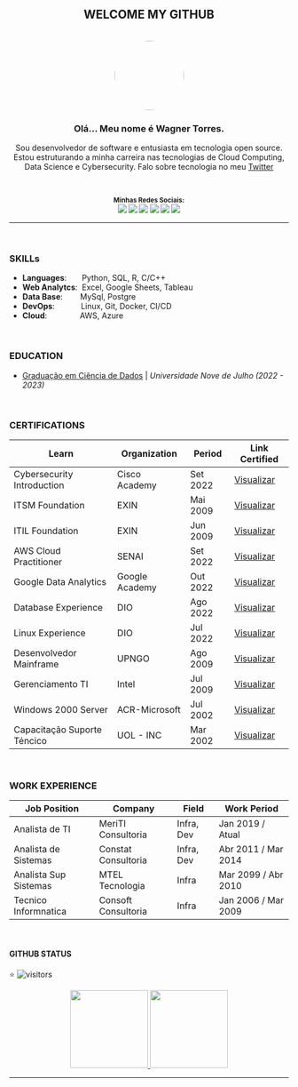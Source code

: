 <div align="center"> 

## WELCOME MY GITHUB

<br />

<img style="border-radius: 50%;" alt="" width="125" height="125" class="avatar avatar-user width-full border color-bg-default" src="https://avatars.githubusercontent.com/u/44095306?v=4">

<br />

### Olá... Meu nome é **Wagner Torres.**



Sou desenvolvedor de software e entusiasta em tecnologia open source. Estou estruturando a minha carreira nas tecnologias de Cloud Computing, Data Science e Cybersecurity. Falo sobre tecnologia no meu [Twitter](https://twitter.com/wagnertorresbr)


<br />

<sub> <strong>Minhas Redes Sociais: </strong> <br>
[<img src = "https://img.shields.io/badge/GitHub-100000?style=for-the-badge&logo=github&logoColor=white">](https://github.com/wstorres)
[<img src = "https://img.shields.io/badge/Facebook-1877F2?style=for-the-badge&logo=facebook&logoColor=white">](https://www.facebook.com/wagner.torres.sp/)
[<img src="https://img.shields.io/badge/linkedin-%230077B5.svg?&style=for-the-badge&logo=linkedin&logoColor=white" />](https://www.linkedin.com/in/wagnersiltor/)
[<img src = "https://img.shields.io/badge/Twitter-1DA1F2?style=for-the-badge&logo=twitter&logoColor=white">](https://twitter.com/wagner.siltor)
[<img src = "https://img.shields.io/badge/instagram-%23E4405F.svg?&style=for-the-badge&logo=instagram&logoColor=white">](https://www.instagram.com/wagner.torres.sp/)
[<img src = "https://img.shields.io/badge/web-Profile-%163E4405F.svg?&style=for-the-badge&logo=webprofile&logoColor=white" target="_blank">](https://wstorres.github.io/curriculo-designer/)

</sub>

</div>

---

<br />

### SKILLs

- **Languages**:&nbsp;&nbsp;&nbsp;&nbsp;&nbsp;&nbsp; Python, SQL, R, C/C++
- **Web Analytcs**:&nbsp;                 Excel, Google Sheets, Tableau
- **Data Base**:&nbsp;&nbsp;&nbsp;&nbsp;&nbsp;&nbsp;&nbsp; MySql, Postgre
- **DevOps**:&nbsp;&nbsp;&nbsp;&nbsp;&nbsp;&nbsp;&nbsp;&nbsp;&nbsp;&nbsp;&nbsp; Linux, Git, Docker, CI/CD
- **Cloud**:&nbsp;&nbsp;&nbsp;&nbsp;&nbsp;&nbsp;&nbsp;&nbsp;&nbsp;&nbsp;&nbsp;&nbsp;&nbsp;&nbsp; AWS, Azure


<br />

### EDUCATION

- [Graduação em Ciência de Dados](#) | *Universidade Nove de Julho (2022 - 2023)*


<br />

### CERTIFICATIONS 

| **Learn**                   | **Organization**    | **Period**  | **Link Certified**   |
| --------------------------- | ------------------- | ----------- | -------------------- |
| Cybersecurity Introduction  | Cisco Academy       | Set 2022    | [Visualizar](https://github.com/wstorres/certificados-pub/blob/main/cs-intro.png?raw=true)      |
| ITSM Foundation             | EXIN                | Mai 2009    | [Visualizar](https://raw.githubusercontent.com/wstorres/certificados-pub/main/ITSM-EXIN.png)      |
| ITIL Foundation             | EXIN                | Jun 2009    | [Visualizar](https://raw.githubusercontent.com/wstorres/certificados-pub/main/ITILV3.png)      |
| AWS Cloud Practitioner      | SENAI               | Set 2022    | [Visualizar](https://github.com/wstorres/certificados-pub/aws-prac.png)      |
| Google Data Analytics       | Google Academy      | Out 2022    | [Visualizar](#)
| Database Experience         | DIO                 | Ago 2022    | [Visualizar](https://raw.githubusercontent.com/wstorres/certificados-pub/main/database-experience.png)      |
| Linux Experience            | DIO                 | Jul 2022    | [Visualizar](https://raw.githubusercontent.com/wstorres/certificados-pub/main/linux-experience.png)      |
| Desenvolvedor Mainframe     | UPNGO               | Ago 2009    | [Visualizar](https://raw.githubusercontent.com/wstorres/certificados-pub/main/DESENV-MAINFRAME.png)
| Gerenciamento TI            | Intel               | Jul 2009    | [Visualizar](https://raw.githubusercontent.com/wstorres/certificados-pub/main/GERENC-TI-INTEL.png)      |
| Windows 2000 Server         | ACR-Microsoft       | Jul 2002    | [Visualizar](https://raw.githubusercontent.com/wstorres/certificados-pub/main/WIN200-SERVER-MICROSOFT.png)      |
| Capacitação Suporte Téncico | UOL - INC           | Mar 2002    | [Visualizar](https://raw.githubusercontent.com/wstorres/certificados-pub/main/CAPACI-SUPORTE-UOL.png)      |


<br />

### WORK EXPERIENCE 

| **Job Position**       | **Company**                 | **Field**            | **Work Period**     |
| ---------------------- | --------------------------- | -------------------- | ------------------  |
| Analista de TI         | MeriTI Consultoria          | Infra, Dev           | Jan 2019 / Atual    |  
| Analista de Sistemas   | Constat Consultoria         | Infra, Dev           | Abr 2011 / Mar 2014 |
| Analista Sup Sistemas  | MTEL Tecnologia             | Infra                | Mar 2099 / Abr 2010 |
| Tecnico Informnatica   | Consoft Consultoria         | Infra                | Jan 2006 / Mar 2009 |

<br />

#### GITHUB STATUS 

⭐
![visitors](https://visitor-badge.glitch.me/badge?page_id=wstorres.wstorres) 

<div align="center"> 

  <a href="https://github.com/wstorres">

  <img height="140em" src="https://github-readme-stats.vercel.app/api?username=wstorres&show_icons=true&theme=dracula&include_all_commits=true&count_private=true"/>

  <img height="140em" src="https://github-readme-stats.vercel.app/api/top-langs/?username=wstorres&layout=compact&langs_count=7&theme=dracula"/>

</div>

---








